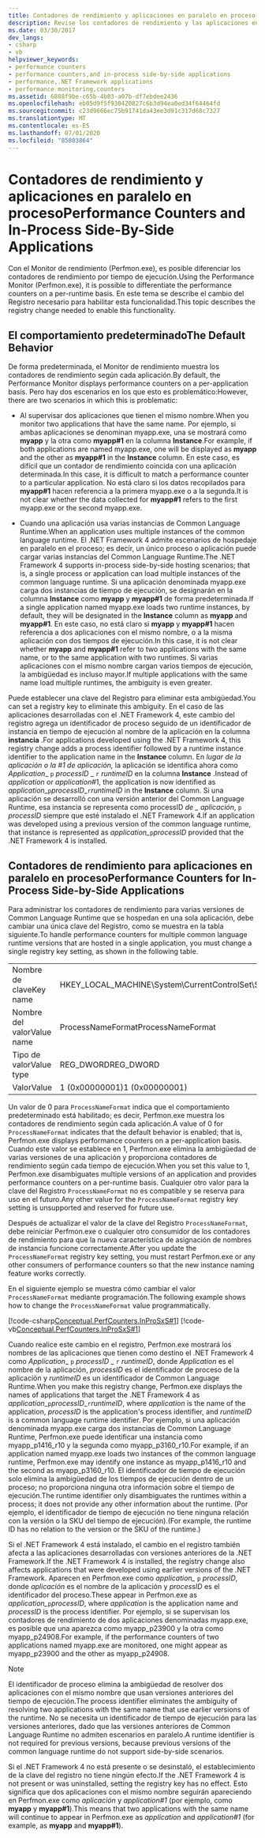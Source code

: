 ```yaml
---
title: Contadores de rendimiento y aplicaciones en paralelo en proceso
description: Revise los contadores de rendimiento y las aplicaciones en paralelo en proceso en .NET. Utilice Perfmon.exe para diferenciar los contadores de rendimiento por tiempo de ejecución.
ms.date: 03/30/2017
dev_langs:
- csharp
- vb
helpviewer_keywords:
- performance counters
- performance counters,and in-process side-by-side applications
- performance,.NET Framework applications
- performance monitoring,counters
ms.assetid: 6888f9be-c65b-4b03-a07b-df7ebdee2436
ms.openlocfilehash: eb05d9f5f930420827c6b3d94ea0ed34f64464fd
ms.sourcegitcommit: c23d9666ec75b91741da43ee3d91c317d68c7327
ms.translationtype: MT
ms.contentlocale: es-ES
ms.lasthandoff: 07/01/2020
ms.locfileid: "85803864"
---
```

# <a name="performance-counters-and-in-process-side-by-side-applications"></a><span data-ttu-id="a99a5-104">Contadores de rendimiento y aplicaciones en paralelo en proceso</span><span class="sxs-lookup"><span data-stu-id="a99a5-104">Performance Counters and In-Process Side-By-Side Applications</span></span>
<span data-ttu-id="a99a5-105">Con el Monitor de rendimiento (Perfmon.exe), es posible diferenciar los contadores de rendimiento por tiempo de ejecución.</span><span class="sxs-lookup"><span data-stu-id="a99a5-105">Using the Performance Monitor (Perfmon.exe), it is possible to differentiate the performance counters on a per-runtime basis.</span></span> <span data-ttu-id="a99a5-106">En este tema se describe el cambio del Registro necesario para habilitar esta funcionalidad.</span><span class="sxs-lookup"><span data-stu-id="a99a5-106">This topic describes the registry change needed to enable this functionality.</span></span>  
  
## <a name="the-default-behavior"></a><span data-ttu-id="a99a5-107">El comportamiento predeterminado</span><span class="sxs-lookup"><span data-stu-id="a99a5-107">The Default Behavior</span></span>  
 <span data-ttu-id="a99a5-108">De forma predeterminada, el Monitor de rendimiento muestra los contadores de rendimiento según cada aplicación.</span><span class="sxs-lookup"><span data-stu-id="a99a5-108">By default, the Performance Monitor displays performance counters on a per-application basis.</span></span> <span data-ttu-id="a99a5-109">Pero hay dos escenarios en los que esto es problemático:</span><span class="sxs-lookup"><span data-stu-id="a99a5-109">However, there are two scenarios in which this is problematic:</span></span>  
  
- <span data-ttu-id="a99a5-110">Al supervisar dos aplicaciones que tienen el mismo nombre.</span><span class="sxs-lookup"><span data-stu-id="a99a5-110">When you monitor two applications that have the same name.</span></span> <span data-ttu-id="a99a5-111">Por ejemplo, si ambas aplicaciones se denominan myapp.exe, una se mostrará como **myapp** y la otra como **myapp#1** en la columna **Instance**.</span><span class="sxs-lookup"><span data-stu-id="a99a5-111">For example, if both applications are named myapp.exe, one will be displayed as **myapp** and the other as **myapp#1** in the **Instance** column.</span></span> <span data-ttu-id="a99a5-112">En este caso, es difícil que un contador de rendimiento coincida con una aplicación determinada.</span><span class="sxs-lookup"><span data-stu-id="a99a5-112">In this case, it is difficult to match a performance counter to a particular application.</span></span> <span data-ttu-id="a99a5-113">No está claro si los datos recopilados para **myapp#1** hacen referencia a la primera myapp.exe o a la segunda.</span><span class="sxs-lookup"><span data-stu-id="a99a5-113">It is not clear whether the data collected for **myapp#1** refers to the first myapp.exe or the second myapp.exe.</span></span>  
  
- <span data-ttu-id="a99a5-114">Cuando una aplicación usa varias instancias de Common Language Runtime.</span><span class="sxs-lookup"><span data-stu-id="a99a5-114">When an application uses multiple instances of the common language runtime.</span></span> <span data-ttu-id="a99a5-115">El .NET Framework 4 admite escenarios de hospedaje en paralelo en el proceso; es decir, un único proceso o aplicación puede cargar varias instancias del Common Language Runtime.</span><span class="sxs-lookup"><span data-stu-id="a99a5-115">The .NET Framework 4 supports in-process side-by-side hosting scenarios; that is, a single process or application can load multiple instances of the common language runtime.</span></span> <span data-ttu-id="a99a5-116">Si una aplicación denominada myapp.exe carga dos instancias de tiempo de ejecución, se designarán en la columna **Instance** como **myapp** y **myapp#1** de forma predeterminada.</span><span class="sxs-lookup"><span data-stu-id="a99a5-116">If a single application named myapp.exe loads two runtime instances, by default, they will be designated in the **Instance** column as **myapp** and **myapp#1**.</span></span> <span data-ttu-id="a99a5-117">En este caso, no está claro si **myapp** y **myapp#1** hacen referencia a dos aplicaciones con el mismo nombre, o a la misma aplicación con dos tiempos de ejecución.</span><span class="sxs-lookup"><span data-stu-id="a99a5-117">In this case, it is not clear whether **myapp** and **myapp#1** refer to two applications with the same name, or to the same application with two runtimes.</span></span> <span data-ttu-id="a99a5-118">Si varias aplicaciones con el mismo nombre cargan varios tiempos de ejecución, la ambigüedad es incluso mayor.</span><span class="sxs-lookup"><span data-stu-id="a99a5-118">If multiple applications with the same name load multiple runtimes, the ambiguity is even greater.</span></span>  
  
 <span data-ttu-id="a99a5-119">Puede establecer una clave del Registro para eliminar esta ambigüedad.</span><span class="sxs-lookup"><span data-stu-id="a99a5-119">You can set a registry key to eliminate this ambiguity.</span></span> <span data-ttu-id="a99a5-120">En el caso de las aplicaciones desarrolladas con el .NET Framework 4, este cambio del registro agrega un identificador de proceso seguido de un identificador de instancia en tiempo de ejecución al nombre de la aplicación en la columna **instancia** .</span><span class="sxs-lookup"><span data-stu-id="a99a5-120">For applications developed using the .NET Framework 4, this registry change adds a process identifier followed by a runtime instance identifier to the application name in the **Instance** column.</span></span> <span data-ttu-id="a99a5-121">En *lugar de la aplicación o* *la #1 de aplicación,* la aplicación se identifica ahora como *Application*_ `p` *processID* \_ `r` *runtimeID* en la columna **Instance** .</span><span class="sxs-lookup"><span data-stu-id="a99a5-121">Instead of *application* or *application*#1, the application is now identified as *application*_`p`*processID*\_`r`*runtimeID* in the **Instance** column.</span></span> <span data-ttu-id="a99a5-122">Si una aplicación se desarrolló con una versión anterior del Common Language Runtime, esa instancia se representa como processID *de \_ aplicación*, `p` *processID* siempre que esté instalado el .NET Framework 4.</span><span class="sxs-lookup"><span data-stu-id="a99a5-122">If an application was developed using a previous version of the common language runtime, that instance is represented as *application\_*`p`*processID* provided that the .NET Framework 4 is installed.</span></span>  
  
## <a name="performance-counters-for-in-process-side-by-side-applications"></a><span data-ttu-id="a99a5-123">Contadores de rendimiento para aplicaciones en paralelo en proceso</span><span class="sxs-lookup"><span data-stu-id="a99a5-123">Performance Counters for In-Process Side-by-Side Applications</span></span>  
 <span data-ttu-id="a99a5-124">Para administrar los contadores de rendimiento para varias versiones de Common Language Runtime que se hospedan en una sola aplicación, debe cambiar una única clave del Registro, como se muestra en la tabla siguiente.</span><span class="sxs-lookup"><span data-stu-id="a99a5-124">To handle performance counters for multiple common language runtime versions that are hosted in a single application, you must change a single registry key setting, as shown in the following table.</span></span>  
  
|||  
|-|-|  
|<span data-ttu-id="a99a5-125">Nombre de clave</span><span class="sxs-lookup"><span data-stu-id="a99a5-125">Key name</span></span>|<span data-ttu-id="a99a5-126">HKEY_LOCAL_MACHINE\System\CurrentControlSet\Services\\.NETFramework\Performance</span><span class="sxs-lookup"><span data-stu-id="a99a5-126">HKEY_LOCAL_MACHINE\System\CurrentControlSet\Services\\.NETFramework\Performance</span></span>|  
|<span data-ttu-id="a99a5-127">Nombre del valor</span><span class="sxs-lookup"><span data-stu-id="a99a5-127">Value name</span></span>|<span data-ttu-id="a99a5-128">ProcessNameFormat</span><span class="sxs-lookup"><span data-stu-id="a99a5-128">ProcessNameFormat</span></span>|  
|<span data-ttu-id="a99a5-129">Tipo de valor</span><span class="sxs-lookup"><span data-stu-id="a99a5-129">Value type</span></span>|<span data-ttu-id="a99a5-130">REG_DWORD</span><span class="sxs-lookup"><span data-stu-id="a99a5-130">REG_DWORD</span></span>|  
|<span data-ttu-id="a99a5-131">Valor</span><span class="sxs-lookup"><span data-stu-id="a99a5-131">Value</span></span>|<span data-ttu-id="a99a5-132">1 (0x00000001)</span><span class="sxs-lookup"><span data-stu-id="a99a5-132">1 (0x00000001)</span></span>|  
  
 <span data-ttu-id="a99a5-133">Un valor de 0 para `ProcessNameFormat` indica que el comportamiento predeterminado está habilitado; es decir, Perfmon.exe muestra los contadores de rendimiento según cada aplicación.</span><span class="sxs-lookup"><span data-stu-id="a99a5-133">A value of 0 for `ProcessNameFormat` indicates that the default behavior is enabled; that is, Perfmon.exe displays performance counters on a per-application basis.</span></span> <span data-ttu-id="a99a5-134">Cuando este valor se establece en 1, Perfmon.exe elimina la ambigüedad de varias versiones de una aplicación y proporciona contadores de rendimiento según cada tiempo de ejecución.</span><span class="sxs-lookup"><span data-stu-id="a99a5-134">When you set this value to 1, Perfmon.exe disambiguates multiple versions of an application and provides performance counters on a per-runtime basis.</span></span> <span data-ttu-id="a99a5-135">Cualquier otro valor para la clave del Registro `ProcessNameFormat` no es compatible y se reserva para uso en el futuro.</span><span class="sxs-lookup"><span data-stu-id="a99a5-135">Any other value for the `ProcessNameFormat` registry key setting is unsupported and reserved for future use.</span></span>  
  
 <span data-ttu-id="a99a5-136">Después de actualizar el valor de la clave del Registro `ProcessNameFormat`, debe reiniciar Perfmon.exe o cualquier otro consumidor de los contadores de rendimiento para que la nueva característica de asignación de nombres de instancia funcione correctamente.</span><span class="sxs-lookup"><span data-stu-id="a99a5-136">After you update the `ProcessNameFormat` registry key setting, you must restart Perfmon.exe or any other consumers of performance counters so that the new instance naming feature works correctly.</span></span>  
  
 <span data-ttu-id="a99a5-137">En el siguiente ejemplo se muestra cómo cambiar el valor `ProcessNameFormat` mediante programación.</span><span class="sxs-lookup"><span data-stu-id="a99a5-137">The following example shows how to change the `ProcessNameFormat` value programmatically.</span></span>  
  
 [!code-csharp[Conceptual.PerfCounters.InProSxS#1](../../../samples/snippets/csharp/VS_Snippets_CLR/conceptual.perfcounters.inprosxs/cs/regsetting1.cs#1)]
 [!code-vb[Conceptual.PerfCounters.InProSxS#1](../../../samples/snippets/visualbasic/VS_Snippets_CLR/conceptual.perfcounters.inprosxs/vb/regsetting1.vb#1)]  
  
 <span data-ttu-id="a99a5-138">Cuando realice este cambio en el registro, Perfmon.exe mostrará los nombres de las aplicaciones que tienen como destino el .NET Framework 4 como *Application*_ `p` *processID* \_ `r` *runtimeID*, donde *Application* es el nombre de la aplicación, *processID* es el identificador de proceso de la aplicación y *runtimeID* es un identificador de Common Language Runtime.</span><span class="sxs-lookup"><span data-stu-id="a99a5-138">When you make this registry change, Perfmon.exe displays the names of applications that target the .NET Framework 4 as *application*_`p`*processID*\_`r`*runtimeID*, where *application* is the name of the application, *processID* is the application's process identifier, and *runtimeID* is a common language runtime identifier.</span></span> <span data-ttu-id="a99a5-139">Por ejemplo, si una aplicación denominada myapp.exe carga dos instancias de Common Language Runtime, Perfmon.exe puede identificar una instancia como myapp_p1416_r10 y la segunda como myapp_p3160_r10.</span><span class="sxs-lookup"><span data-stu-id="a99a5-139">For example, if an application named myapp.exe loads two instances of the common language runtime, Perfmon.exe may identify one instance as myapp_p1416_r10 and the second as myapp_p3160_r10.</span></span> <span data-ttu-id="a99a5-140">El identificador de tiempo de ejecución solo elimina la ambigüedad de los tiempos de ejecución dentro de un proceso; no proporciona ninguna otra información sobre el tiempo de ejecución.</span><span class="sxs-lookup"><span data-stu-id="a99a5-140">The runtime identifier only disambiguates the runtimes within a process; it does not provide any other information about the runtime.</span></span> <span data-ttu-id="a99a5-141">(Por ejemplo, el identificador de tiempo de ejecución no tiene ninguna relación con la versión o la SKU del tiempo de ejecución).</span><span class="sxs-lookup"><span data-stu-id="a99a5-141">(For example, the runtime ID has no relation to the version or the SKU of the runtime.)</span></span>  
  
 <span data-ttu-id="a99a5-142">Si el .NET Framework 4 está instalado, el cambio en el registro también afecta a las aplicaciones desarrolladas con versiones anteriores de la .NET Framework.</span><span class="sxs-lookup"><span data-stu-id="a99a5-142">If the .NET Framework 4 is installed, the registry change also affects applications that were developed using earlier versions of the .NET Framework.</span></span> <span data-ttu-id="a99a5-143">Aparecen en Perfmon.exe como *application_* `p` *processID*, donde *aplicación* es el nombre de la aplicación y *processID* es el identificador del proceso.</span><span class="sxs-lookup"><span data-stu-id="a99a5-143">These appear in Perfmon.exe as *application_*`p`*processID*, where *application* is the application name and *processID* is the process identifier.</span></span> <span data-ttu-id="a99a5-144">Por ejemplo, si se supervisan los contadores de rendimiento de dos aplicaciones denominadas myapp.exe, es posible que una aparezca como myapp_p23900 y la otra como myapp_p24908.</span><span class="sxs-lookup"><span data-stu-id="a99a5-144">For example, if the performance counters of two applications named myapp.exe are monitored, one might appear as myapp_p23900 and the other as myapp_p24908.</span></span>  
  
> [!NOTE]
> <span data-ttu-id="a99a5-145">El identificador de proceso elimina la ambigüedad de resolver dos aplicaciones con el mismo nombre que usan versiones anteriores del tiempo de ejecución.</span><span class="sxs-lookup"><span data-stu-id="a99a5-145">The process identifier eliminates the ambiguity of resolving two applications with the same name that use earlier versions of the runtime.</span></span> <span data-ttu-id="a99a5-146">No se necesita un identificador de tiempo de ejecución para las versiones anteriores, dado que las versiones anteriores de Common Language Runtime no admiten escenarios en paralelo.</span><span class="sxs-lookup"><span data-stu-id="a99a5-146">A runtime identifier is not required for previous versions, because previous versions of the common language runtime do not support side-by-side scenarios.</span></span>  
  
 <span data-ttu-id="a99a5-147">Si el .NET Framework 4 no está presente o se desinstaló, el establecimiento de la clave del registro no tiene ningún efecto.</span><span class="sxs-lookup"><span data-stu-id="a99a5-147">If the .NET Framework 4 is not present or was uninstalled, setting the registry key has no effect.</span></span> <span data-ttu-id="a99a5-148">Esto significa que dos aplicaciones con el mismo nombre seguirán apareciendo en Perfmon.exe como *aplicación* y *application#1* (por ejemplo, como **myapp** y **myapp#1**).</span><span class="sxs-lookup"><span data-stu-id="a99a5-148">This means that two applications with the same name will continue to appear in Perfmon.exe as *application* and *application#1* (for example, as **myapp** and **myapp#1**).</span></span>
